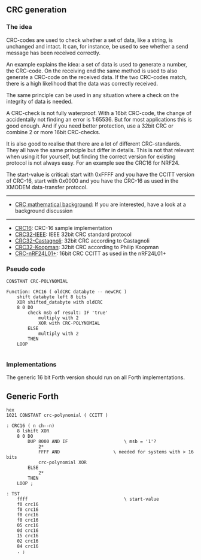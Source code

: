 ## CRC generation

### The idea

CRC-codes are used to check whether a set of data, like a string, is unchanged and intact. It can, for instance, be used to see whether a send message has been received correctly.

An example explains the idea: a set of data is used to generate a number, the CRC-code. On the receiving end the same method is used to also generate a CRC-code on the received data. If the two CRC-codes match, there is a high likelihood that the data was correctly received.

The same principle can be used in any situation where a check on the integrity of data is needed.

A CRC-check is not fully waterproof. With a 16bit CRC-code, the change of accidentally not finding an error is 1:65536. But for most applications this is good enough. And if you need better protection, use a 32bit CRC or combine 2 or more 16bit CRC-checks.

It is also good to realise that there are a lot of different CRC-standards. They all have the same principle but differ in details. This is not that relevant when using it for yourself, but finding the correct version for existing protocol is not always easy. For an example see the CRC16 for NRF24.

The start-value is critical: start with 0xFFFF and you have the CCITT version of CRC-16, start with 0x0000 and you have the CRC-16 as used in the XMODEM data-transfer protocol.  
  ***
- [CRC mathematical background](crc-math.md): If you are interested, have a look at a background discussion
 ***
- [CRC16](CRC16): CRC-16 sample implementation  
- [CRC32-IEEE](CRC32_IEEE): IEEE 32bit CRC standard protocol  
- [CRC32-Castagnoli](CRC32C): 32bit CRC according to Castagnoli  
- [CRC32-Koopman](CRC32_KOOP): 32bit CRC according to Philip Koopman 
- [CRC-nRF24L01+](CRC-for-nRF24L01+): 16bit CRC CCITT as used in the nRF24L01+

### Pseudo code
```
CONSTANT CRC-POLYNOMIAL
   
Function: CRC16 ( oldCRC databyte -- newCRC )
	shift databyte left 8 bits
	XOR shifted_databyte with oldCRC
	8 0 DO
		check msb of result: IF 'true'
			multiply with 2
			XOR with CRC-POLYNOMIAL
		ELSE
			multiply with 2
		THEN
	LOOP
  
```

### Implementations

The generic 16 bit Forth version should run on all Forth implementations.

## Generic Forth

```forth 
hex
1021 CONSTANT crc-polynomial ( CCITT )

: CRC16 ( n ch--n)
	8 lshift XOR
	8 0 DO
		DUP 8000 AND IF 					\ msb = '1'?
			2*
			FFFF AND					\ needed for systems with > 16 bits
			crc-polynomial XOR
        ELSE
			2*
        THEN
    LOOP ;

: TST
	ffff									\ start-value
	f0 crc16
	f0 crc16
	f0 crc16
	f0 crc16
	05 crc16
	0d crc16
	15 crc16
	02 crc16
	84 crc16
	. ;

```

<!-- If you are interested, have a look at [a discussion of the mathematical background](crc-math.md). -->

